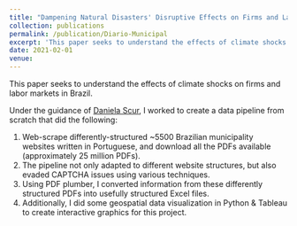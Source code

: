 ```yaml
---
title: "Dampening Natural Disasters' Disruptive Effects on Firms and Labor Markets"
collection: publications
permalink: /publication/Diario-Municipal
excerpt: 'This paper seeks to understand the effects of climate shocks on firms and labor markets in Brazil.'
date: 2021-02-01
venue: 
---
```

This paper seeks to understand the effects of climate shocks on firms and labor markets in Brazil.

Under the guidance of [Daniela Scur](https://www.danielascur.com/), I worked to create a data pipeline from scratch that did the following:
1. Web-scrape differently-structured ~5500 Brazilian municipality websites written in Portuguese, and download all the PDFs available (approximately 25 million PDFs).
2. The pipeline not only adapted to different website structures, but also evaded CAPTCHA issues using various techniques.
3. Using PDF plumber, I converted information from these differently structured PDFs into usefully structured Excel files.
4. Additionally, I did some geospatial data visualization in Python & Tableau to create interactive graphics for this project.
